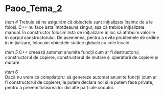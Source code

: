 # Paoo_Tema_2

*Item 4* 
Trebuie să ne asigurăm că obiectele sunt inițializate înainte de a le folosi. C++ nu face asta întotdeauna singur, așa că trebioe inițializate manual. În constructor folosim lista de inițializare  în loc să atribuim valorile în corpul constructorului. De asemenea, pentru a evita problemele de ordine în inițializare, înlocuim obiectele statice globale cu cele locale.

*Item 5* 
C++ creează automat anumite funcții  cum ar fi destructorul, constructorul de copiere, constructorul de mutare și operatorii de copiere și mutare.

*Item 6*   
Dacă nu vrem ca compilatorul să genereze automat anumite funcții (cum ar fi constructorul de copiere), le putem declara noi și le putem face private, pentru a preveni folosirea lor din alte părți ale codului.